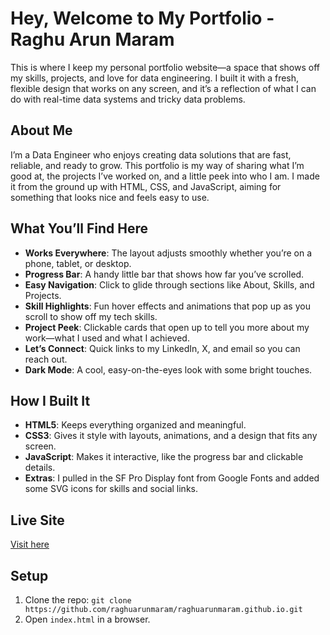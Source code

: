 # Hey, Welcome to My Portfolio - Raghu Arun Maram
This is where I keep my personal portfolio website—a space that shows off my skills, projects, and love for data engineering. I built it with a fresh, flexible design that works on any screen, and it’s a reflection of what I can do with real-time data systems and tricky data problems.

## About Me
I’m a Data Engineer who enjoys creating data solutions that are fast, reliable, and ready to grow. This portfolio is my way of sharing what I’m good at, the projects I’ve worked on, and a little peek into who I am. I made it from the ground up with HTML, CSS, and JavaScript, aiming for something that looks nice and feels easy to use.

## What You’ll Find Here
- **Works Everywhere**: The layout adjusts smoothly whether you’re on a phone, tablet, or desktop.
- **Progress Bar**: A handy little bar that shows how far you’ve scrolled.
- **Easy Navigation**: Click to glide through sections like About, Skills, and Projects.
- **Skill Highlights**: Fun hover effects and animations that pop up as you scroll to show off my tech skills.
- **Project Peek**: Clickable cards that open up to tell you more about my work—what I used and what I achieved.
- **Let’s Connect**: Quick links to my LinkedIn, X, and email so you can reach out.
- **Dark Mode**: A cool, easy-on-the-eyes look with some bright touches.

## How I Built It
- **HTML5**: Keeps everything organized and meaningful.
- **CSS3**: Gives it style with layouts, animations, and a design that fits any screen.
- **JavaScript**: Makes it interactive, like the progress bar and clickable details.
- **Extras**: I pulled in the SF Pro Display font from Google Fonts and added some SVG icons for skills and social links.

## Live Site
[Visit here](https://raghuarunmaram.github.io)

## Setup
1. Clone the repo: `git clone https://github.com/raghuarunmaram/raghuarunmaram.github.io.git`
2. Open `index.html` in a browser.